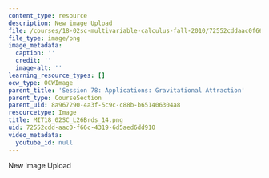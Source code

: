 ```yaml
---
content_type: resource
description: New image Upload
file: /courses/18-02sc-multivariable-calculus-fall-2010/72552cddaac0f66c43196d5aed6dd910_MIT18_02SC_L26Brds_14.png
file_type: image/png
image_metadata:
  caption: ''
  credit: ''
  image-alt: ''
learning_resource_types: []
ocw_type: OCWImage
parent_title: 'Session 78: Applications: Gravitational Attraction'
parent_type: CourseSection
parent_uid: 8a967290-4a3f-5c9c-c88b-b651406304a8
resourcetype: Image
title: MIT18_02SC_L26Brds_14.png
uid: 72552cdd-aac0-f66c-4319-6d5aed6dd910
video_metadata:
  youtube_id: null
---
```

New image Upload

